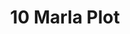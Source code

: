 ---
layout: post
categories: [sale, featured, plot]
title: "10 Marla Plot"
price: "2.5 Lac"
permarla: "yes"
address: "MDA Cooperative Employees Phase I"
type: "PLOT FOR SALE"
area: "10 Marla"
---